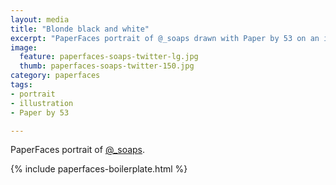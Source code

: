 ```yaml
---
layout: media
title: "Blonde black and white"
excerpt: "PaperFaces portrait of @_soaps drawn with Paper by 53 on an iPad."
image: 
  feature: paperfaces-soaps-twitter-lg.jpg
  thumb: paperfaces-soaps-twitter-150.jpg
category: paperfaces
tags: 
- portrait
- illustration
- Paper by 53

---
```


PaperFaces portrait of [@_soaps](http://twitter.com/_soaps).

{% include paperfaces-boilerplate.html %}